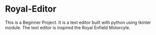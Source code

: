 # Royal-Editor
This is a Beginner Project. It is a text editor built with python using tkinter module. The text editor is inspired the Royal Enfield Motorcyle. 
